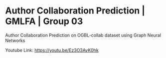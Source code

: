 # Author Collaboration Prediction | GMLFA | Group 03
Author Collaboration Prediction on OGBL-collab dataset using Graph Neural Networks

Youtube Link: https://youtu.be/Ez3O3AvK0hk
